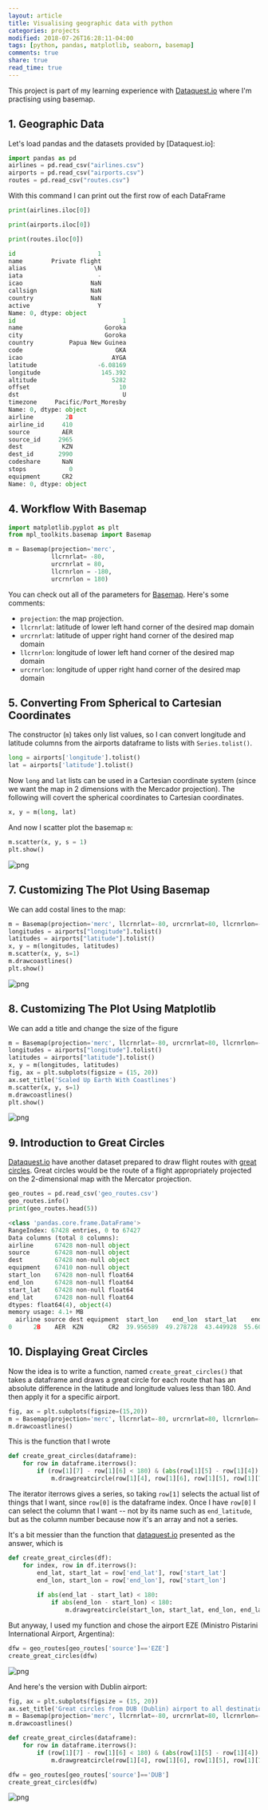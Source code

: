 ```yaml
---
layout: article
title: Visualising geographic data with python
categories: projects
modified: 2018-07-26T16:28:11-04:00
tags: [python, pandas, matplotlib, seaborn, basemap]
comments: true
share: true
read_time: true
---
```


This project is part of my learning experience with [Dataquest.io]() where I'm practising using basemap.

## 1. Geographic Data ##

Let's load pandas and the datasets provided by [Dataquest.io]:

```python
import pandas as pd
airlines = pd.read_csv("airlines.csv")
airports = pd.read_csv("airports.csv")
routes = pd.read_csv("routes.csv")
```

With this command I can print out the first row of each DataFrame

```python
print(airlines.iloc[0])

print(airports.iloc[0])

print(routes.iloc[0])
```

```python
id                       1
name        Private flight
alias                   \N
iata                     -
icao                   NaN
callsign               NaN
country                NaN
active                   Y
Name: 0, dtype: object
id                              1
name                       Goroka
city                       Goroka
country          Papua New Guinea
code                          GKA
icao                         AYGA
latitude                 -6.08169
longitude                 145.392
altitude                     5282
offset                         10
dst                             U
timezone     Pacific/Port_Moresby
Name: 0, dtype: object
airline         2B
airline_id     410
source         AER
source_id     2965
dest           KZN
dest_id       2990
codeshare      NaN
stops            0
equipment      CR2
Name: 0, dtype: object
```

## 4. Workflow With Basemap

```python
import matplotlib.pyplot as plt
from mpl_toolkits.basemap import Basemap

m = Basemap(projection='merc',
            llcrnrlat= -80,
            urcrnrlat = 80,
            llcrnrlon = -180,
            urcrnrlon = 180)
```

You can check out all of the parameters for [Basemap](https://matplotlib.org/basemap/api/basemap_api.html#mpl_toolkits.basemap.Basemap). Here's some comments:

- `projection`: the map projection.
- `llcrnrlat`: latitude of lower left hand corner of the desired map domain
- `urcrnrlat`: latitude of upper right hand corner of the desired map domain
- `llcrnrlon`: longitude of lower left hand corner of the desired map domain
- `urcrnrlon`: longitude of upper right hand corner of the desired map domain

## 5. Converting From Spherical to Cartesian Coordinates ##
The constructor (`m`) takes only list values, so I can convert longitude and latitude columns from the airports dataframe to lists with `Series.tolist()`.

```python
long = airports['longitude'].tolist()
lat = airports['latitude'].tolist()
```
Now `long` and `lat` lists can be used in a Cartesian coordinate system (since we want the map in 2 dimensions with the Mercador projection). The following will covert the spherical coordinates to Cartesian coordinates.

```python
x, y = m(long, lat)
```
And now I scatter plot the basemap `m`:

```python
m.scatter(x, y, s = 1)
plt.show()
```

![png](/images/2018-07-26-image_0.png)


## 7. Customizing The Plot Using Basemap ##

We can add costal lines to the map:

```python
m = Basemap(projection='merc', llcrnrlat=-80, urcrnrlat=80, llcrnrlon=-180, urcrnrlon=180)
longitudes = airports["longitude"].tolist()
latitudes = airports["latitude"].tolist()
x, y = m(longitudes, latitudes)
m.scatter(x, y, s=1)
m.drawcoastlines()
plt.show()
```
![png](/images/2018-07-26-image_2.png)


## 8. Customizing The Plot Using Matplotlib ##

We can add a title and change the size of the figure

```python
m = Basemap(projection='merc', llcrnrlat=-80, urcrnrlat=80, llcrnrlon=-180, urcrnrlon=180)
longitudes = airports["longitude"].tolist()
latitudes = airports["latitude"].tolist()
x, y = m(longitudes, latitudes)
fig, ax = plt.subplots(figsize = (15, 20))
ax.set_title('Scaled Up Earth With Coastlines')
m.scatter(x, y, s=1)
m.drawcoastlines()
plt.show()
```
![png](/images/2018-07-26-image_3.png)



## 9. Introduction to Great Circles ##

[Dataquest.io]() have another dataset prepared to draw flight routes with [great circles](https://en.wikipedia.org/wiki/Great_circle). Great circles would be the route of a flight appropriately projected on the 2-dimensional map with the Mercator projection.

```python
geo_routes = pd.read_csv('geo_routes.csv')
geo_routes.info()
print(geo_routes.head(5))
```

```python
<class 'pandas.core.frame.DataFrame'>
RangeIndex: 67428 entries, 0 to 67427
Data columns (total 8 columns):
airline      67428 non-null object
source       67428 non-null object
dest         67428 non-null object
equipment    67410 non-null object
start_lon    67428 non-null float64
end_lon      67428 non-null float64
start_lat    67428 non-null float64
end_lat      67428 non-null float64
dtypes: float64(4), object(4)
memory usage: 4.1+ MB
  airline source dest equipment  start_lon    end_lon  start_lat    end_lat
0      2B    AER  KZN       CR2  39.956589  49.278728  43.449928  55.606186
```

## 10. Displaying Great Circles

Now the idea is to write a function, named `create_great_circles()` that takes a dataframe and draws a great circle for each route that has an absolute difference in the latitude and longitude values less than 180. And then apply it for a specific airport.

```python
fig, ax = plt.subplots(figsize=(15,20))
m = Basemap(projection='merc', llcrnrlat=-80, urcrnrlat=80, llcrnrlon=-180, urcrnrlon=180)
m.drawcoastlines()
```

This is the function that I wrote

```python
def create_great_circles(dataframe):
    for row in dataframe.iterrows():
        if (row[1][7] - row[1][6] < 180) & (abs(row[1][5] - row[1][4]) < 180):
            m.drawgreatcircle(row[1][4], row[1][6], row[1][5], row[1][7])
```

The iterator iterrows gives a series, so taking `row[1]` selects the actual list of things that I want, since `row[0]` is the dataframe index. Once I have `row[0]` I can select the column that I want -- not by its name such as `end_latitude`, but as the column number because now it's an array and not a series.

It's a bit messier than the function that [dataquest.io]() presented as the answer, which is 
```python 
def create_great_circles(df):
    for index, row in df.iterrows():
        end_lat, start_lat = row['end_lat'], row['start_lat']
        end_lon, start_lon = row['end_lon'], row['start_lon']
        
        if abs(end_lat - start_lat) < 180:
            if abs(end_lon - start_lon) < 180:
                m.drawgreatcircle(start_lon, start_lat, end_lon, end_lat)
```

But anyway, I used my function and chose the airport EZE (Ministro Pistarini International Airport, Argentina):

```python
dfw = geo_routes[geo_routes['source']=='EZE']
create_great_circles(dfw)
```

![png](/images/2018-07-26-image_EZE.png)

And here's the version with Dublin airport:

```python
fig, ax = plt.subplots(figsize = (15, 20))
ax.set_title('Great circles from DUB (Dublin) airport to all destinations', fontsize=18)
m = Basemap(projection='merc', llcrnrlat=-80, urcrnrlat=80, llcrnrlon=-180, urcrnrlon=180)
m.drawcoastlines()

def create_great_circles(dataframe):
    for row in dataframe.iterrows():
        if (row[1][7] - row[1][6] < 180) & (abs(row[1][5] - row[1][4]) < 180):
            m.drawgreatcircle(row[1][4], row[1][6], row[1][5], row[1][7]) 

dfw = geo_routes[geo_routes['source']=='DUB']
create_great_circles(dfw)
```

![png](/images/2018-07-26-image_DUB.png)



